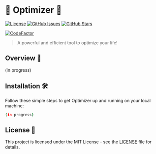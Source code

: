 # 🚀 Optimizer 🚀

[![License](https://img.shields.io/badge/License-MIT-blue.svg)](https://opensource.org/licenses/MIT)
[![GitHub Issues](https://img.shields.io/github/issues/anupam-halder-india/optimizer)](https://github.com/anupam-halder-india/optimizer/issues)
[![GitHub Stars](https://img.shields.io/github/stars/anupam-halder-india/optimizer)](https://github.com/anupam-halder-india/optimizer/stargazers)

[![CodeFactor](https://www.codefactor.io/repository/github/anupam-halder-india/optimizer/badge)](https://www.codefactor.io/repository/github/anupam-halder-india/optimizer)

> A powerful and efficient tool to optimize your life!

## Overview 📝

(in progress)

## Installation 🛠️

Follow these simple steps to get Optimizer up and running on your local machine:

```bash
(in progress)
```

## License 📜

This project is licensed under the MIT License - see the [LICENSE](LICENSE) file for details.
